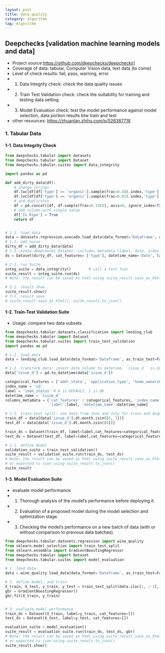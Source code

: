 ```yaml
---
layout: post
title: data quality
category: algorithm
tag: Algorithm
---
```


## Deepchecks [validation machine learning models and data]
- Project source:https://github.com/deepchecks/deepchecks] 
- Coverage of data: tabular, Computer Vision data, text data (to come)
- Level of check results: fail, pass, warning, error
- 1) Data Integrity check: check the data quality issues 
- 2) Train Test Validation check: check the suitability for training and testing data setting 
- 3) Model Evaluation check: test the model performance against model selection, data portion results btw train and test
- other resources: https://zhuanlan.zhihu.com/p/526387718

### 1. Tabular Data 
#### 1-1. Data Integrity Check


```python
from deepchecks.tabular import datasets
from deepchecks.tabular import Dataset
from deepchecks.tabular.suites import data_integrity

import pandas as pd

def add_dirty_data(df):
    # change strings
    df.loc[df[df['type'] == 'organic'].sample(frac=0.18).index,'type'] = 'Organic'
    df.loc[df[df['type'] == 'organic'].sample(frac=0.01).index,'type'] = 'ORGANIC'
    # add duplicates
    df = pd.concat([df, df.sample(frac=0.156)], axis=0, ignore_index=True)
    # add column with single value
    df['Is Ripe'] = True
    return df


# 1-1. load data
data = datasets.regression.avocado.load_data(data_format='DataFrame', as_train_test=False)
# 1-2. add noise
dirty_df = add_dirty_data(data)
# 1-3.create deepchecks dataset, includes metadata (label, date, index, etc.)
ds = Dataset(dirty_df, cat_features= ['type'], datetime_name='Date', label= 'AveragePrice')

# 2-1. run Suite
integ_suite = data_integrity()        # call a test func
suite_result = integ_suite.run(ds)
# Note: the result can be saved as html using suite_result.save_as_html()or exported to json using suite_result.to_json()

# 3-1. result show
suite_result.show()
# 3-2. result save
# suite_result.save_as_html(), suite_result.to_json()
```



#### 1-2. Train-Test Validation Suite
- Usage: compare two data subsets


```python
from deepchecks.tabular.datasets.classification import lending_club
from deepchecks.tabular import Dataset
from deepchecks.tabular.suites import train_test_validation
import pandas as pd

# 1-1. load data
data = lending_club.load_data(data_format='Dataframe', as_train_test=False)

# 1-2. transform data: conert date column to datetime, `issue_d`` is date column
data['issue_d'] = pd.to_datetime(data['issue_d'])

categorical_features = ['addr_state', 'application_type', 'home_ownership', 'initial_list_status', 'purpose', 'term', 'verification_status', 'sub_grade']
index_name = 'id'
label = 'loan_status' # 0 is DEFAULT, 1 is OK
datetime_name = 'issue_d'
columns_metadata = {'cat_features' : categorical_features, 'index_name': index_name,
                    'label':label, 'datetime_name':datetime_name}

# 1-3. train-test split: use data from June and July for train and August for test:
train_df = data[data['issue_d'].dt.month.isin([6, 7])]
test_df = data[data['issue_d'].dt.month.isin([8])]

train_ds = Dataset(train_df, label=label,cat_features=categorical_features, index_name=index_name, datetime_name=datetime_name)
test_ds = Dataset(test_df, label=label,cat_features=categorical_features, index_name=index_name, datetime_name=datetime_name)

# 2-1. define model
validation_suite = train_test_validation()
suite_result = validation_suite.run(train_ds, test_ds)
# Note: the result can be saved as html using suite_result.save_as_html()
# or exported to json using suite_result.to_json()
suite_result
```


#### 1-3. Model Evaluation Suite
- evaluate model performance 
- 1) Thorough analysis of the model’s performance before deploying it.
- 2) Evaluation of a proposed model during the model selection and optimization stage.
- 3) Checking the model’s performance on a new batch of data (with or without comparison to previous data batches).


```python
from deepchecks.tabular.datasets.regression import wine_quality
from sklearn.model_selection import train_test_split
from sklearn.ensemble import GradientBoostingRegressor
from deepchecks.tabular import Dataset
from deepchecks.tabular.suites import model_evaluation

# 1. load data
data = wine_quality.load_data(data_format='Dataframe', as_train_test=False)

# 2. define model, and train
X_train, X_test, y_train, y_test = train_test_split(data.iloc[:, :-1], data['quality'], test_size=0.2, random_state=42)
gbr = GradientBoostingRegressor()
gbr.fit(X_train, y_train)


# 3. evaluate model performance
train_ds = Dataset(X_train, label=y_train, cat_features=[])
test_ds = Dataset(X_test, label=y_test, cat_features=[])

evaluation_suite = model_evaluation()
suite_result = evaluation_suite.run(train_ds, test_ds, gbr)
# Note: the result can be saved as html using suite_result.save_as_html()
# or exported to json using suite_result.to_json()
suite_result.show()
```


